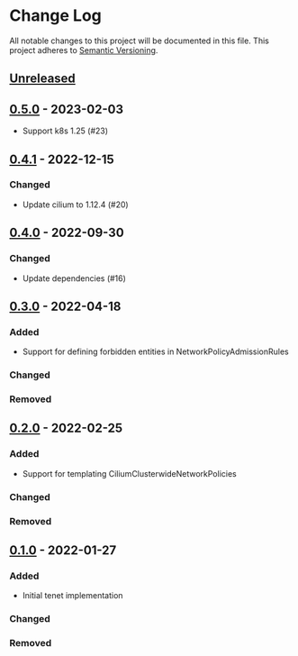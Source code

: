 # Change Log

All notable changes to this project will be documented in this file.
This project adheres to [Semantic Versioning](http://semver.org/).

## [Unreleased]

## [0.5.0] - 2023-02-03
- Support k8s 1.25 (#23)

## [0.4.1] - 2022-12-15

### Changed
- Update cilium to 1.12.4 (#20)

## [0.4.0] - 2022-09-30

### Changed
- Update dependencies (#16)

## [0.3.0] - 2022-04-18

### Added
- Support for defining forbidden entities in NetworkPolicyAdmissionRules

### Changed
### Removed

## [0.2.0] - 2022-02-25

### Added
- Support for templating CiliumClusterwideNetworkPolicies

### Changed
### Removed

## [0.1.0] - 2022-01-27

### Added
- Initial tenet implementation

### Changed
### Removed

[Unreleased]: https://github.com/cybozu-go/tenet/compare/v0.5.0...HEAD
[0.5.0]: https://github.com/cybozu-go/tenet/compare/v0.4.1...v0.5.0
[0.4.1]: https://github.com/cybozu-go/tenet/compare/v0.4.0...v0.4.1
[0.4.0]: https://github.com/cybozu-go/tenet/compare/v0.3.0...v0.4.0
[0.3.0]: https://github.com/cybozu-go/tenet/compare/v0.2.0...v0.3.0
[0.2.0]: https://github.com/cybozu-go/tenet/compare/v0.1.0...v0.2.0
[0.1.0]: https://github.com/cybozu-go/tenet/compare/eb69a70ad3b330d52f1165ac4a95f6948a3cf658...v0.1.0
